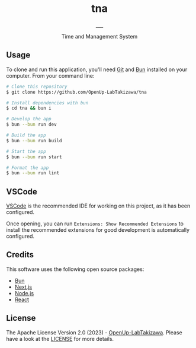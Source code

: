 <h1 align="center">tna</h1>
<p align="center">
  <a aria-label="bun" href="https://bun.sh/">
    <img alt="" src="https://img.shields.io/badge/-Bun-FBF0DF.svg?logo=bun&style=for-the-badge&labelColor=000000">
  </a>
  <a aria-label="next.js" href="https://nextjs.org/">
    <img alt="" src="https://img.shields.io/badge/-next.js-000000.svg?logo=next.js&style=for-the-badge&labelColor=000000">
  </a>
  <a aria-label="react" href="https://react.dev/">
    <img alt="" src="https://img.shields.io/badge/-react-61DAFB.svg?logo=react&style=for-the-badge&labelColor=000000">
  </a>
  <a aria-label="typescript" href="https://www.typescriptlang.org/">
    <img alt="" src="https://img.shields.io/badge/-TypeScript-3178C6.svg?logo=typescript&style=for-the-badge&labelColor=000000">
  </a>
  <a aria-label="vscode" href="https://code.visualstudio.com/">
    <img alt="" src="https://img.shields.io/badge/-visual%20studio%20code-007ACC.svg?logo=visualstudiocode&style=for-the-badge&labelColor=000000">
  </a>
  <a aria-label="License" href="https://github.com/OpenUp-LabTakizawa/tna/blob/main/LICENSE">
    <img alt="" src="https://img.shields.io/github/license/OpenUp-LabTakizawa/tna?style=for-the-badge&labelColor=000000">
  </a>
</p>
<p align="center">
  Time and Management System  
</p>

## Usage

To clone and run this application, you'll need [Git](https://git-scm.com) and [Bun](https://bun.sh/) installed on your computer. From your command line:

```bash
# Clone this repository
$ git clone https://github.com/OpenUp-LabTakizawa/tna

# Install dependencies with bun
$ cd tna && bun i

# Develop the app
$ bun --bun run dev

# Build the app
$ bun --bun run build

# Start the app
$ bun --bun run start

# Format the app
$ bun --bun run lint
```

## VSCode
[VSCode](https://code.visualstudio.com/) is the recommended IDE for working on this project, as it has been configured.

Once opening, you can run `Extensions: Show Recommended Extensions` to install the recommended extensions for good development is automatically configured.

## Credits

This software uses the following open source packages:

- [Bun](https://bun.sh/)
- [Next.js](https://nextjs.org/)
- [Node.js](https://nodejs.org/)
- [React](https://react.dev/)

## License

The Apache License Version 2.0 (2023) - [OpenUp-LabTakizawa](https://github.com/OpenUp-LabTakizawa).
Please have a look at the [LICENSE](https://github.com/OpenUp-LabTakizawa/tna/blob/main/LICENSE) for more details.
